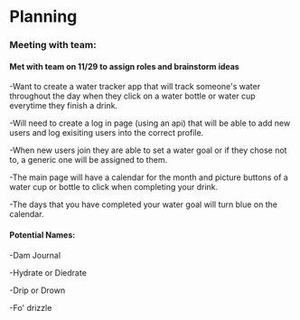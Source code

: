# Planning

### Meeting with team:

#### Met with team on 11/29 to assign roles and brainstorm ideas
-Want to create a water tracker app that will track someone's water throughout the day when they click on a water bottle or water cup everytime they finish a drink.

-Will need to create a log in page (using an api) that will be able to add new users and log exisiting users into the correct profile.

-When new users join they are able to set a water goal or if they chose not to, a generic one will be assigned to them.

-The main page will have a calendar for the month and picture buttons of a water cup or bottle to click when completing your drink. 

-The days that you have completed your water goal will turn blue on the calendar.


#### Potential Names:
-Dam Journal

-Hydrate or Diedrate

-Drip or Drown

-Fo' drizzle

